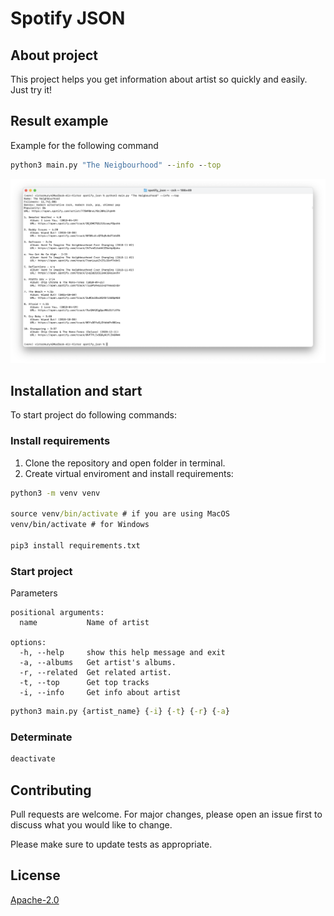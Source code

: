 # Spotify JSON

## About project

This project helps you get information about artist so quickly and easily. Just try it!

## Result example

Example for the following command

```cmd
python3 main.py "The Neigbourhood" --info --top
```

![Example](./example.png)

## Installation and start

To start project do following commands:

### Install requirements

1. Clone the repository and open folder in terminal.
2. Create virtual enviroment and install requirements:

```cmd
python3 -m venv venv

source venv/bin/activate # if you are using MacOS
venv/bin/activate # for Windows

pip3 install requirements.txt
```

### Start project

Parameters

```
positional arguments:
  name           Name of artist

options:
  -h, --help     show this help message and exit
  -a, --albums   Get artist's albums.
  -r, --related  Get related artist.
  -t, --top      Get top tracks
  -i, --info     Get info about artist
```

```cmd
python3 main.py {artist_name} {-i} {-t} {-r} {-a}
```

### Determinate

```cmd
deactivate
```

## Contributing

Pull requests are welcome. For major changes, please open an issue first
to discuss what you would like to change.

Please make sure to update tests as appropriate.

## License

[Apache-2.0](https://www.apache.org/licenses/LICENSE-2.0)

